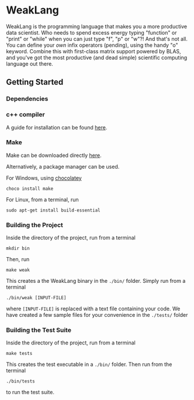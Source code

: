 # WeakLang
WeakLang is the programming language that makes you a more productive data scientist. Who needs to spend excess energy typing "function" or "print" or "while" when you can just type "f", "p" or "w"?! And that's not all. You can define your _own_ infix operators (pending), using the handy "o" keyword. Combine this with first-class matrix support powered by BLAS, and you've got the most productive (and dead simple) scientific computing language out there.
## Getting Started
### Dependencies 
### c++ compiler
A guide for installation can be found [here](https://www.cs.odu.edu/~zeil/cs250PreTest/latest/Public/installingACompiler/).
### Make
Make can be downloaded directly [here](https://www.gnu.org/software/make/). 

Alternatively, a package manager can be used. 

For Windows, using [chocolatey](https://chocolatey.org/install)
```
choco install make
``` 
For Linux, from a terminal, run
```
sudo apt-get install build-essential
```

### Building the Project
Inside the directory of the project, run from a terminal
```
mkdir bin
```
Then, run
```
make weak
```
This creates a the WeakLang binary in the `./bin/` folder. Simply run from a terminal
```
./bin/weak [INPUT-FILE]
```
where ```[INPUT-FILE]``` is replaced with a text file containing your code. 
We have created a few sample files for your convenience in the `./tests/` folder
### Building the Test Suite
Inside the directory of the project, run from a terminal
```
make tests
```
This creates the test executable in a `./bin/` folder. 
Then run from the terminal
```
./bin/tests
```
to run the test suite. 
